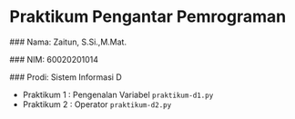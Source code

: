# Praktikum Pengantar Pemrograman
<p> ### Nama: Zaitun, S.Si.,M.Mat. </p>
<p> ### NIM: 60020201014 </p>
<p> ### Prodi: Sistem Informasi D </p>

* Praktikum 1 : Pengenalan Variabel
  `praktikum-d1.py`
* Praktikum 2 : Operator
  `praktikum-d2.py`
